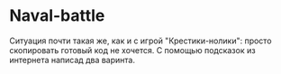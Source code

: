 # Naval-battle
Ситуация почти такая же, как и с игрой "Крестики-нолики": просто скопировать готовый код не хочется.
С помощью подсказок из интернета написад два варинта.
